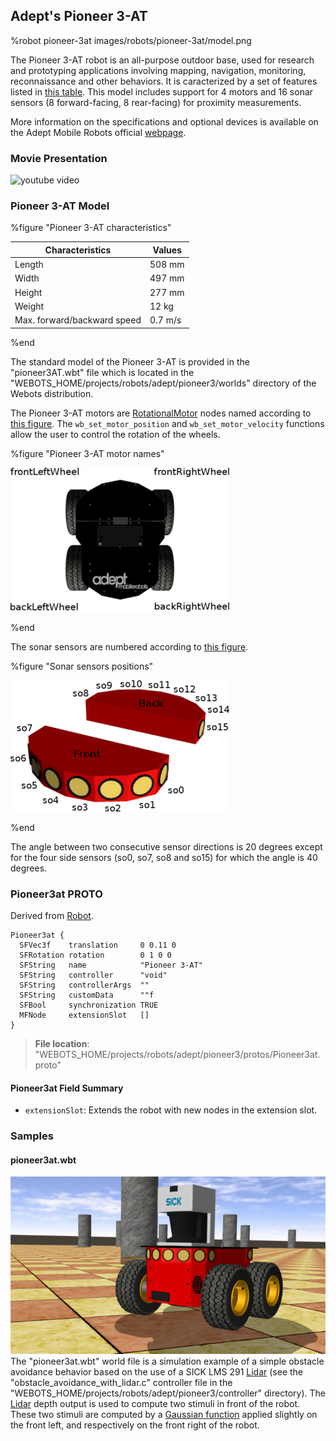 ## Adept's Pioneer 3-AT

%robot pioneer-3at images/robots/pioneer-3at/model.png

The Pioneer 3-AT robot is an all-purpose outdoor base, used for research and prototyping applications involving mapping, navigation, monitoring, reconnaissance and other behaviors.
It is caracterized by a set of features listed in [this table](#pioneer-3-at-characteristics).
This model includes support for 4 motors and 16 sonar sensors (8 forward-facing, 8 rear-facing) for proximity measurements.

More information on the specifications and optional devices is available on the Adept Mobile Robots official [webpage](http://www.mobilerobots.com/ResearchRobots/ResearchRobots/P3AT.aspx).

### Movie Presentation

![youtube video](https://www.youtube.com/watch?v=x52vlsr8Ic0)

### Pioneer 3-AT Model

%figure "Pioneer 3-AT characteristics"

| Characteristics             | Values       |
| --------------------------- | ------------ |
| Length                      | 508 mm       |
| Width                       | 497 mm       |
| Height                      | 277 mm       |
| Weight                      | 12 kg        |
| Max. forward/backward speed | 0.7 m/s      |

%end

The standard model of the Pioneer 3-AT is provided in the "pioneer3AT.wbt" file which is located in the "WEBOTS\_HOME/projects/robots/adept/pioneer3/worlds" directory of the Webots distribution.

The Pioneer 3-AT motors are [RotationalMotor](../reference/rotationalmotor.md) nodes named according to [this figure](#pioneer-3-at-motor-names).
The `wb_set_motor_position` and `wb_set_motor_velocity` functions allow the user to control the rotation of the wheels.

%figure "Pioneer 3-AT motor names"

![pioneer3at_wheels.png](images/robots/pioneer-3at/wheels.png)

%end

The sonar sensors are numbered according to [this figure](#sonar-sensors-positions).

%figure "Sonar sensors positions"

![pioneer3at_sonars.png](images/robots/pioneer-3at/sonars.png)

%end

The angle between two consecutive sensor directions is 20 degrees except for the four side sensors (so0, so7, so8 and so15) for which the angle is 40 degrees.

### Pioneer3at PROTO

Derived from [Robot](../reference/robot.md).

```
Pioneer3at {
  SFVec3f    translation     0 0.11 0
  SFRotation rotation        0 1 0 0
  SFString   name            "Pioneer 3-AT"
  SFString   controller      "void"
  SFString   controllerArgs  ""
  SFString   customData      ""f
  SFBool     synchronization TRUE
  MFNode     extensionSlot   []
}
```

> **File location**: "WEBOTS\_HOME/projects/robots/adept/pioneer3/protos/Pioneer3at.proto"

#### Pioneer3at Field Summary

- `extensionSlot`: Extends the robot with new nodes in the extension slot.

### Samples

#### pioneer3at.wbt

![pioneer3at_avoidance.png](images/robots/pioneer-3at/pioneer3at_avoidance.wbt.png) The "pioneer3at.wbt" world file is a simulation example of a simple obstacle avoidance behavior based on the use of a SICK LMS 291 [Lidar](../reference/lidar.md) (see the "obstacle\_avoidance\_with\_lidar.c" controller file in the "WEBOTS\_HOME/projects/robots/adept/pioneer3/controller" directory).
The [Lidar](../reference/lidar.md) depth output is used to compute two stimuli in front of the robot.
These two stimuli are computed by a [Gaussian function](https://en.wikipedia.org/wiki/Gaussian_function) applied slightly on the front left, and respectively on the front right of the robot.
